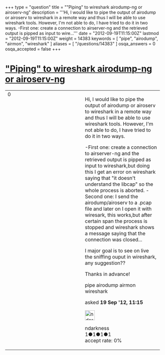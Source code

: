 +++
type = "question"
title = "&quot;Piping&quot; to wireshark airodump-ng or airoserv-ng"
description = '''Hi, I would like to pipe the output of airodump or airoserv to wireshark in a remote way and thus I will be able to use wireshark tools. However, I&#x27;m not able to do, I have tried to do it in two ways. -First one: create a connection to airserver-ng and the retrieved output is pipped as input to wire...'''
date = "2012-09-19T11:15:00Z"
lastmod = "2012-09-19T11:15:00Z"
weight = 14383
keywords = [ "pipe", "airodump", "airmon", "wireshark" ]
aliases = [ "/questions/14383" ]
osqa_answers = 0
osqa_accepted = false
+++

<div class="headNormal">

# ["Piping" to wireshark airodump-ng or airoserv-ng](/questions/14383/piping-to-wireshark-airodump-ng-or-airoserv-ng)

</div>

<div id="main-body">

<div id="askform">

<table id="question-table" style="width:100%;"><colgroup><col style="width: 50%" /><col style="width: 50%" /></colgroup><tbody><tr class="odd"><td style="width: 30px; vertical-align: top"><div class="vote-buttons"><div id="post-14383-score" class="post-score" title="current number of votes">0</div><div id="favorite-count" class="favorite-count"></div></div></td><td><div id="item-right"><div class="question-body"><p>Hi, I would like to pipe the output of airodump or airoserv to wireshark in a remote way and thus I will be able to use wireshark tools. However, I'm not able to do, I have tried to do it in two ways.</p><p>-First one: create a connection to airserver-ng and the retrieved output is pipped as input to wireshark,but doing this I get an error on wireshark saying that "it doesn't understand the libcap" so the whole process is aborted. -Second one: I send the airodump/airoserv to a .pcap file and later on I open it with wiresark, this works,but after certain span the process is stopped and wireshark shows a message saying that the connection was closed...</p><p>I major goal is to see on live the sniffing ouput in wireshark, any suggestion??</p><p>Thanks in advance!</p></div><div id="question-tags" class="tags-container tags">pipe airodump airmon wireshark</div><div id="question-controls" class="post-controls"></div><div class="post-update-info-container"><div class="post-update-info post-update-info-user"><p>asked <strong>19 Sep '12, 11:15</strong></p><img src="https://secure.gravatar.com/avatar/81b2e2174322adc0c63695cae3c7b605?s=32&amp;d=identicon&amp;r=g" class="gravatar" width="32" height="32" alt="ndarkness&#39;s gravatar image" /><p>ndarkness<br />
<span class="score" title="1 reputation points">1</span><span title="1 badges"><span class="badge1">●</span><span class="badgecount">1</span></span><span title="1 badges"><span class="silver">●</span><span class="badgecount">1</span></span><span title="1 badges"><span class="bronze">●</span><span class="badgecount">1</span></span><br />
<span class="accept_rate" title="Rate of the user&#39;s accepted answers">accept rate:</span> <span title="ndarkness has no accepted answers">0%</span></p></div></div><div id="comments-container-14383" class="comments-container"></div><div id="comment-tools-14383" class="comment-tools"></div><div class="clear"></div><div id="comment-14383-form-container" class="comment-form-container"></div><div class="clear"></div></div></td></tr></tbody></table>

</div>

</div>


